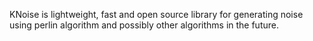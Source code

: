 KNoise is lightweight, fast and open source library for generating noise using perlin algorithm and possibly other algorithms in the future.